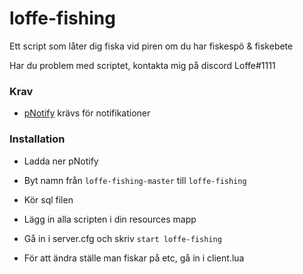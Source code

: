 # loffe-fishing
Ett script som låter dig fiska vid piren om du har fiskespö & fiskebete

Har du problem med scriptet, kontakta mig på discord Loffe#1111
### Krav

 - [pNotify](https://github.com/Nick78111/pNotify) krävs för notifikationer

### Installation

 - Ladda ner pNotify
 
 - Byt namn från ```loffe-fishing-master``` till ```loffe-fishing```
 
 - Kör sql filen
 
 - Lägg in alla scripten i din resources mapp
 
 - Gå in i server.cfg och skriv ``` start loffe-fishing ```
 
 - För att ändra ställe man fiskar på etc, gå in i client.lua
